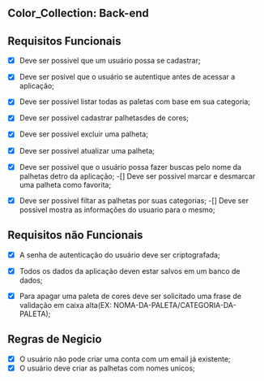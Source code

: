 ## Color_Collection: Back-end

## Requisitos Funcionais 

-[x] Deve ser possivel que um usuário possa se cadastrar;
-[x] Deve ser posivel que o usuário se autentique antes de acessar a aplicação;
-[x] Deve ser possivel listar todas as paletas com base em sua categoria;
-[x] Deve ser possivel cadastrar palhetasdes de cores;
-[x] Deve ser possivel excluir uma palheta;
-[x] Deve ser possivel atualizar uma palheta;
-[x] Deve ser possivel que o usuário possa fazer buscas pelo nome da palhetas detro da aplicação;
-[] Deve ser possivel marcar e desmarcar uma palheta como favorita; 
-[x] Deve ser possivel filtar as palhetas por suas categorias;
-[] Deve ser possivel mostra as informações do usuario para o mesmo;




## Requisitos não Funcionais

-[x] A senha de autenticação do usuário deve ser criptografada;
-[x] Todos os dados da aplicação deven estar salvos em um banco de dados;
-[x] Para apagar uma paleta de cores deve ser solicitado uma frase de validação em caixa alta(EX: NOMA-DA-PALETA/CATEGORIA-DA-PALETA);



## Regras de Negicio

-[x] O usuário não pode criar uma conta com um email já existente; 
-[x] O usuário deve criar as palhetas com nomes unicos;
